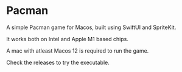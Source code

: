 # Pacman
A simple Pacman game for Macos, built using SwiftUI and SpriteKit.

It works both on Intel and Apple M1 based chips.

A mac with atleast Macos 12 is required to run the game.

Check the releases to try the executable.
